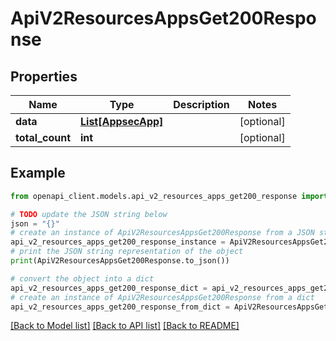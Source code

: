 # ApiV2ResourcesAppsGet200Response


## Properties

Name | Type | Description | Notes
------------ | ------------- | ------------- | -------------
**data** | [**List[AppsecApp]**](AppsecApp.md) |  | [optional] 
**total_count** | **int** |  | [optional] 

## Example

```python
from openapi_client.models.api_v2_resources_apps_get200_response import ApiV2ResourcesAppsGet200Response

# TODO update the JSON string below
json = "{}"
# create an instance of ApiV2ResourcesAppsGet200Response from a JSON string
api_v2_resources_apps_get200_response_instance = ApiV2ResourcesAppsGet200Response.from_json(json)
# print the JSON string representation of the object
print(ApiV2ResourcesAppsGet200Response.to_json())

# convert the object into a dict
api_v2_resources_apps_get200_response_dict = api_v2_resources_apps_get200_response_instance.to_dict()
# create an instance of ApiV2ResourcesAppsGet200Response from a dict
api_v2_resources_apps_get200_response_from_dict = ApiV2ResourcesAppsGet200Response.from_dict(api_v2_resources_apps_get200_response_dict)
```
[[Back to Model list]](../README.md#documentation-for-models) [[Back to API list]](../README.md#documentation-for-api-endpoints) [[Back to README]](../README.md)


